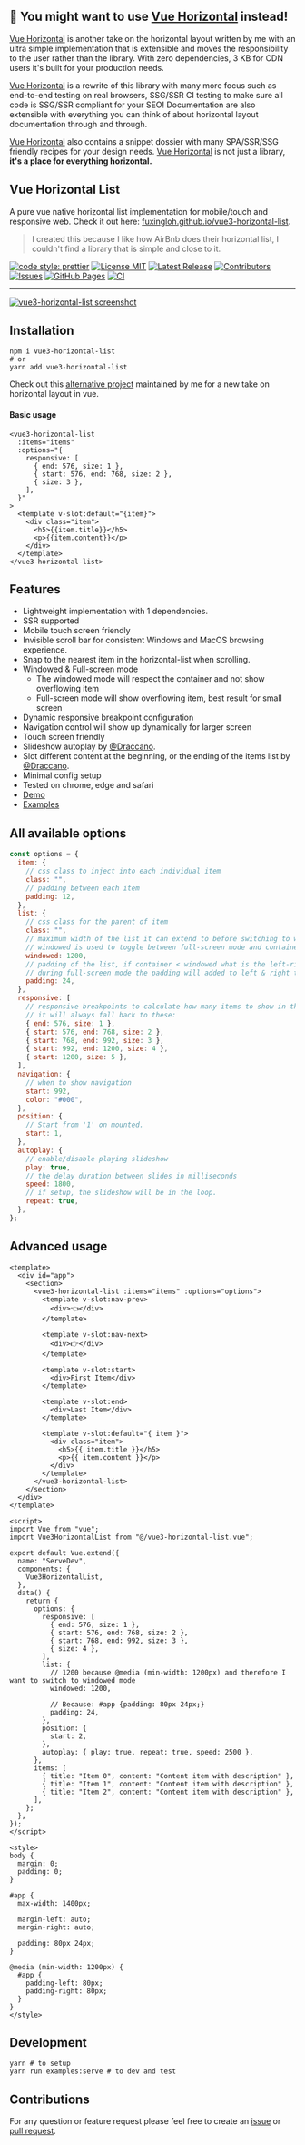 ## 👋 You might want to use [Vue Horizontal](https://github.com/fuxingloh/vue-horizontal) instead!

[Vue Horizontal](https://github.com/fuxingloh/vue-horizontal)
is another take on the horizontal layout written by me with an ultra simple implementation that is extensible and moves the
responsibility to the user rather than the library.
With zero dependencies, 3 KB for CDN users it's built for your production needs.

[Vue Horizontal](https://github.com/fuxingloh/vue-horizontal) is a rewrite of this library with many more focus such as
end-to-end testing on real browsers, SSG/SSR CI testing to make sure all code is SSG/SSR compliant for your SEO!
Documentation are also extensible with everything you can think of about horizontal layout documentation through and through.

[Vue Horizontal](https://github.com/fuxingloh/vue-horizontal) also contains a snippet dossier with many SPA/SSR/SSG
friendly recipes for your design needs.
[Vue Horizontal](https://vue-horizontal.fuxing.dev/) is not just a library, **it's a place for everything horizontal.**

## Vue Horizontal List

A pure vue native horizontal list implementation for mobile/touch and responsive web.
Check it out here: [fuxingloh.github.io/vue3-horizontal-list](https://fuxingloh.github.io/vue3-horizontal-list/).

> I created this because I like how AirBnb does their horizontal list, I couldn't find a library that is simple and close to it.

[![code style: prettier](https://img.shields.io/badge/code_style-prettier-ff69b4.svg)](https://github.com/prettier/prettier)
[![License MIT](https://img.shields.io/github/license/fuxingloh/vue3-horizontal-list)](https://github.com/fuxingloh/vue3-horizontal-list/blob/master/LICENSE)
[![Latest Release](https://img.shields.io/github/v/release/fuxingloh/vue3-horizontal-list)](https://github.com/fuxingloh/vue3-horizontal-list/releases)
[![Contributors](https://img.shields.io/github/contributors-anon/fuxingloh/vue3-horizontal-list)](https://github.com/fuxingloh/vue3-horizontal-list/graphs/contributors)
[![Issues](https://img.shields.io/github/issues/fuxingloh/vue3-horizontal-list)](https://github.com/fuxingloh/vue3-horizontal-list/issues)
[![GitHub Pages](https://github.com/fuxingloh/vue3-horizontal-list/workflows/GitHub%20Pages/badge.svg)](https://fuxingloh.github.io/vue3-horizontal-list/)
[![CI](https://github.com/fuxingloh/vue3-horizontal-list/workflows/CI/badge.svg)](https://github.com/fuxingloh/vue3-horizontal-list/actions?query=workflow%3ACI)

---

[![vue3-horizontal-list screenshot](demo.png)](https://nuxt-app.now.sh/vue3-horizontal-list)

## Installation

```shell script
npm i vue3-horizontal-list
# or
yarn add vue3-horizontal-list
```

Check out this [alternative project](https://github.com/fuxingloh/vue-horizontal) maintained by me for a new take on horizontal layout in vue.

#### Basic usage

```vue
<vue3-horizontal-list
  :items="items"
  :options="{
    responsive: [
      { end: 576, size: 1 },
      { start: 576, end: 768, size: 2 },
      { size: 3 },
    ],
  }"
>
  <template v-slot:default="{item}">
    <div class="item">
      <h5>{{item.title}}</h5>
      <p>{{item.content}}</p>
    </div>
  </template>
</vue3-horizontal-list>
```

## Features

- Lightweight implementation with 1 dependencies.
- SSR supported
- Mobile touch screen friendly
- Invisible scroll bar for consistent Windows and MacOS browsing experience.
- Snap to the nearest item in the horizontal-list when scrolling.
- Windowed & Full-screen mode
  - The windowed mode will respect the container and not show overflowing item
  - Full-screen mode will show overflowing item, best result for small screen
- Dynamic responsive breakpoint configuration
- Navigation control will show up dynamically for larger screen
- Touch screen friendly
- Slideshow autoplay by [@Draccano](https://github.com/Draccano).
- Slot different content at the beginning, or the ending of the items list by [@Draccano](https://github.com/Draccano).
- Minimal config setup
- Tested on chrome, edge and safari
- [Demo](https://fuxingloh.github.io/vue3-horizontal-list/)
- [Examples](https://github.com/fuxingloh/vue3-horizontal-list/tree/master/examples)

## All available options

```js
const options = {
  item: {
    // css class to inject into each individual item
    class: "",
    // padding between each item
    padding: 12,
  },
  list: {
    // css class for the parent of item
    class: "",
    // maximum width of the list it can extend to before switching to windowed mode, basically think of the bootstrap container max-width
    // windowed is used to toggle between full-screen mode and container mode
    windowed: 1200,
    // padding of the list, if container < windowed what is the left-right padding of the list
    // during full-screen mode the padding will added to left & right to centralise the item
    padding: 24,
  },
  responsive: [
    // responsive breakpoints to calculate how many items to show in the list at each width interval
    // it will always fall back to these:
    { end: 576, size: 1 },
    { start: 576, end: 768, size: 2 },
    { start: 768, end: 992, size: 3 },
    { start: 992, end: 1200, size: 4 },
    { start: 1200, size: 5 },
  ],
  navigation: {
    // when to show navigation
    start: 992,
    color: "#000",
  },
  position: {
    // Start from '1' on mounted.
    start: 1,
  },
  autoplay: {
    // enable/disable playing slideshow
    play: true,
    // the delay duration between slides in milliseconds
    speed: 1800,
    // if setup, the slideshow will be in the loop.
    repeat: true,
  },
};
```

## Advanced usage

```vue
<template>
  <div id="app">
    <section>
      <vue3-horizontal-list :items="items" :options="options">
        <template v-slot:nav-prev>
          <div>👈</div>
        </template>

        <template v-slot:nav-next>
          <div>👉</div>
        </template>

        <template v-slot:start>
          <div>First Item</div>
        </template>

        <template v-slot:end>
          <div>Last Item</div>
        </template>

        <template v-slot:default="{ item }">
          <div class="item">
            <h5>{{ item.title }}</h5>
            <p>{{ item.content }}</p>
          </div>
        </template>
      </vue3-horizontal-list>
    </section>
  </div>
</template>

<script>
import Vue from "vue";
import Vue3HorizontalList from "@/vue3-horizontal-list.vue";

export default Vue.extend({
  name: "ServeDev",
  components: {
    Vue3HorizontalList,
  },
  data() {
    return {
      options: {
        responsive: [
          { end: 576, size: 1 },
          { start: 576, end: 768, size: 2 },
          { start: 768, end: 992, size: 3 },
          { size: 4 },
        ],
        list: {
          // 1200 because @media (min-width: 1200px) and therefore I want to switch to windowed mode
          windowed: 1200,

          // Because: #app {padding: 80px 24px;}
          padding: 24,
        },
        position: {
          start: 2,
        },
        autoplay: { play: true, repeat: true, speed: 2500 },
      },
      items: [
        { title: "Item 0", content: "Content item with description" },
        { title: "Item 1", content: "Content item with description" },
        { title: "Item 2", content: "Content item with description" },
      ],
    };
  },
});
</script>

<style>
body {
  margin: 0;
  padding: 0;
}

#app {
  max-width: 1400px;

  margin-left: auto;
  margin-right: auto;

  padding: 80px 24px;
}

@media (min-width: 1200px) {
  #app {
    padding-left: 80px;
    padding-right: 80px;
  }
}
</style>
```

## Development

```shell script
yarn # to setup
yarn run examples:serve # to dev and test
```

## Contributions

For any question or feature request please feel free to create an [issue](https://github.com/fuxingloh/vue3-horizontal-list/issues/new) or [pull request](https://github.com/fuxingloh/vue3-horizontal-list/pulls).
